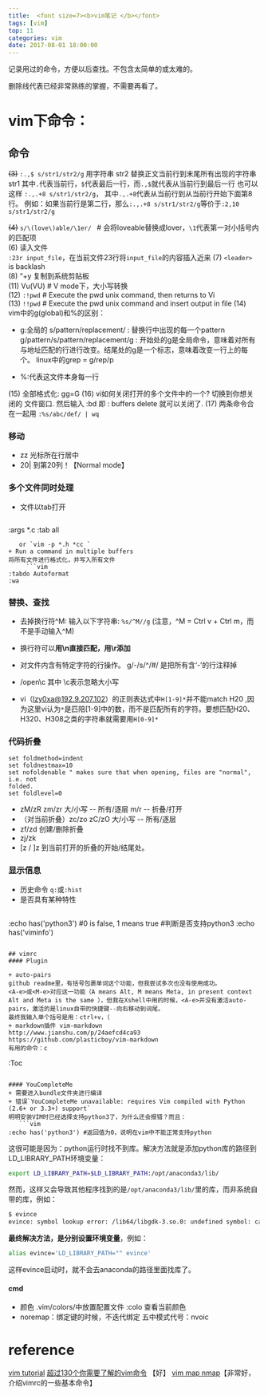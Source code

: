 ```yaml
---
title:  <font size=7><b>vim笔记 </b></font>
tags: [vim]   
top: 11
categories: vim   
date: 2017-08-01 18:00:00
---
```



记录用过的命令，方便以后查找。不包含太简单的或太难的。
<!-- more -->
删除线代表已经非常熟练的掌握，不需要再看了。
#   vim下命令： 
## 命令

~~(3)~~ `:.,$ s/str1/str2/g` 用字符串 str2 替换正文当前行到末尾所有出现的字符串 str1 
其中`.`代表当前行，`$`代表最后一行，而`.,$`就代表从当前行到最后一行
也可以这样 `:.,.+8 s/str1/str2/g`， 其中`.,.+8`代表从当前行到从当前行开始下面第8行。
例如：如果当前行是第二行，那么`:.,.+8 s/str1/str2/g`等价于`:2,10 s/str1/str2/g`

~~(4)~~ ` s/\(love\)able/\1er/  ` # 会将loveable替换成lover，`\1`代表第一对小括号内的匹配项   
(6) 读入文件   
`:23r input_file`，在当前文件23行将`input_file`的内容插入近来
(7) `<leader>` is backlash   
(8) “+y  复制到系统剪贴板   
(11) Vu(VU) # V mode下，大小写转换   
(12) `:!pwd` # Execute the pwd unix command, then returns to Vi   
(13) `!!pwd` # Execute the pwd unix command and insert output in file 
(14) vim中的g(global)和%的区别：   
   + g:全局的
s/pattern/replacement/  : 替换行中出现的每一个pattern
g/pattern/s/pattern/replacement/g : 开始处的g是全局命令，意味着对所有与地址匹配的行进行改变。结尾处的g是一个标志，意味着改变一行上的每个。
   linux中的grep = g/rep/p

   + %:代表这文件本身每一行

(15) 全部格式化: gg=G
(16) vi如何关闭打开的多个文件中的一个?
切换到你想关闭的 文件窗口.
然后输入 :bd
即 : buffers delete
就可以关闭了.
(17) 两条命令合在一起用
`:%s/abc/def/ | wq`
### 移动
+ zz 光标所在行居中
+ 20| 到第20列！【Normal mode】

### 多个文件同时处理
+ 文件以tab打开
   ```language
:args *.c
:tab all
```
   or `vim -p *.h *cc `
+ Run a command in multiple buffers
将所有文件进行格式化，并写入所有文件
     ```vim
:tabdo Autoformat
:wa 
```

### 替换、查找
+ 去掉换行符^M: 输入以下字符串: `%s/^M//g`  (注意，^M = Ctrl v + Ctrl m，而不是手动输入^M)
+ 换行符可以**用\n直接匹配，用\r添加**

+ 对文件内含有特定字符的行操作。
g/-/s/^/#/ 是把所有含‘-’的行注释掉


+ /open\c
    其中 \c表示忽略大小写
+ vi（lzy0xa@192.9.207.102）的正则表达式中`H[1-9]*`并不能match H20 ,因为这里vi认为`*`是匹陪[1-9]中的数，而不是匹配所有的字符。要想匹配H20、H320、H308之类的字符串就需要用`H[0-9]*`

### 代码折叠

   ```vimscript
set foldmethod=indent                                                        
set foldnestmax=10                                                           
set nofoldenable " makes sure that when opening, files are "normal", i.e. not
folded.                                                                      
set foldlevel=0                                                              
```
+ zM/zR zm/zr 
大/小写 -- 所有/逐层 
m/r -- 折叠/打开
+ （对当前折叠）zc/zo zC/zO
大/小写 -- 所有/逐层 
+ zf/zd 创建/删除折叠
+ zj/zk
+ [z / ]z       到当前打开的折叠的开始/结尾处。

### 显示信息
+ 历史命令
`q:`或`:hist`
+ 是否具有某种特性
   ```vim
:echo has('python3') #0 is false, 1 means true #判断是否支持python3
:echo has('viminfo')
```

## vimrc
#### Plugin

+ auto-pairs 
github readme里，有括号包裹单词这个功能，但我尝试多次也没有使用成功。
<A-e>或<M-e>对应这一功能（A means Alt, M means Meta, in present context Alt and Meta is the same ），但我在Xshell中用的时候，<A-e>并没有激活auto-pairs，激活的是linux自带的快捷键--向右移动到词尾。
最终我输入单个括号是用：ctrl+v，（
+ markdown插件 vim-markdown
http://www.jianshu.com/p/24aefcd4ca93
https://github.com/plasticboy/vim-markdown
有用的命令：c
   ```
:Toc
```

#### YouCompleteMe 
+ 需要进入bundle文件夹进行编译
+ 错误`YouCompleteMe unavailable: requires Vim compiled with Python (2.6+ or 3.3+) support`
明明安装VIM时已经选择支持python3了，为什么还会报错？而且：
   ```vim
:echo has('python3') #返回值为0，说明在vim中不能正常支持python
```
   这很可能是因为：python运行时找不到库。解决方法就是添加python库的路径到LD_LIBRARY_PATH环境变量：
   ```bash
export LD_LIBRARY_PATH=$LD_LIBRARY_PATH:/opt/anaconda3/lib/
```
   然而，这样又会导致其他程序找到的是`/opt/anaconda3/lib/`里的库，而非系统自带的库，例如：
   ```bash
$ evince
evince: symbol lookup error: /lib64/libgdk-3.so.0: undefined symbol: cairo_surface_set_device_scale
```
   **最终解决方法，是分别设置环境变量**，例如：
   ```bash
alias evince='LD_LIBRARY_PATH="" evince'
```
   这样evince启动时，就不会去anaconda的路径里面找库了。

#### cmd
+ 颜色
.vim/colors/中放置配置文件
:colo 查看当前颜色
+ noremap：绑定键的时候，不迭代绑定
五中模式代号：nvoic

# reference
[vim tutorial](https://danielmiessler.com/study/vim/#why)
[超过130个你需要了解的vim命令](http://developer.51cto.com/art/201308/406941.htm) 【好】
[vim map nmap](http://www.cnblogs.com/lq0729/archive/2011/12/24/2300189.html)【非常好，介绍vimrc的一些基本命令】
